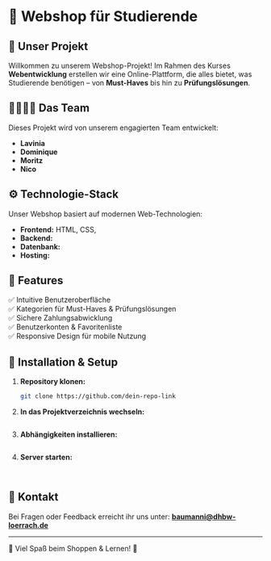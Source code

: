 # 📌 Webshop für Studierende

## 🛒 Unser Projekt
Willkommen zu unserem Webshop-Projekt! Im Rahmen des Kurses **Webentwicklung** erstellen wir eine Online-Plattform, die alles bietet, was Studierende benötigen – von **Must-Haves** bis hin zu **Prüfungslösungen**.

## 👨‍💻👩‍💻 Das Team
Dieses Projekt wird von unserem engagierten Team entwickelt:
- **Lavinia**
- **Dominique**
- **Moritz**
- **Nico**

## ⚙️ Technologie-Stack
Unser Webshop basiert auf modernen Web-Technologien:
- **Frontend:** HTML, CSS, 
- **Backend:** 
- **Datenbank:** 
- **Hosting:** 

## 🚀 Features
✅ Intuitive Benutzeroberfläche  
✅ Kategorien für Must-Haves & Prüfungslösungen  
✅ Sichere Zahlungsabwicklung  
✅ Benutzerkonten & Favoritenliste  
✅ Responsive Design für mobile Nutzung  

## 📌 Installation & Setup
1. **Repository klonen:**
   ```bash
   git clone https://github.com/dein-repo-link
   ```
2. **In das Projektverzeichnis wechseln:**
   ```bash
   
   ```
3. **Abhängigkeiten installieren:**
   ```bash
   
   ```
4. **Server starten:**
   ```bash
  
   ```

## 📩 Kontakt
Bei Fragen oder Feedback erreicht ihr uns unter: **baumanni@dhbw-loerrach.de**

---
🎉 Viel Spaß beim Shoppen & Lernen! 🚀

